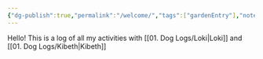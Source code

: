 ```yaml
---
{"dg-publish":true,"permalink":"/welcome/","tags":["gardenEntry"],"noteIcon":"","created":"2024-08-11T13:48:36.274-03:00","updated":"2024-08-11T20:23:44.926-03:00"}
---
```


Hello! This is a log of all my activities with [[01. Dog Logs/Loki\|Loki]] and [[01. Dog Logs/Kibeth\|Kibeth]]

